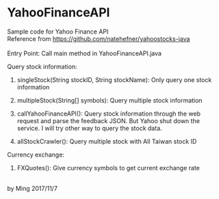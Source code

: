 # YahooFinanceAPI
Sample code for Yahoo Finance API<br>
Reference from https://github.com/natehefner/yahoostocks-java<br>
<br>
Entry Point: Call main method in YahooFinanceAPI.java

Query stock information:
1. singleStock(String stockID, String stockName): 
  Only query one stock information

2. multipleStock(String[] symbols): 
  Query multiple stock information
3. callYahooFinanceAPI(): 
  Query stock information through the web request and parse the feedback JSON.
  But Yahoo shut down the service. I will try other way to query the stock data.
  
4. allStockCrawler():
  Query multiple stock with All Taiwan stock ID

Currency exchange:
1. FXQuotes():
  Give currency symbols to get current exchange rate

<br>
by Ming 2017/11/7
